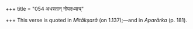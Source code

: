+++
title = "054 अधस्तान् नोपदध्याच्"

+++
This verse is quoted in *Mitākṣarā* (on 1.137);—and in *Aparārka* (p.
181).


